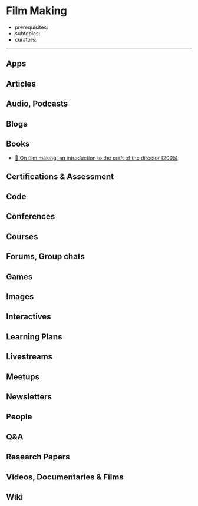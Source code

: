 # Film Making

- prerequisites:
- subtopics:
- curators:

------

## Apps

## Articles

## Audio, Podcasts

## Blogs

## Books

- [📕 On film making: an introduction to the craft of the director (2005)](http://www.goodreads.com/book/show/875419.On_Filmmaking)

## Certifications & Assessment

## Code

## Conferences

## Courses

## Forums, Group chats

## Games

## Images

## Interactives

## Learning Plans

## Livestreams

## Meetups

## Newsletters

## People

## Q&A

## Research Papers

## Videos, Documentaries & Films

## Wiki
